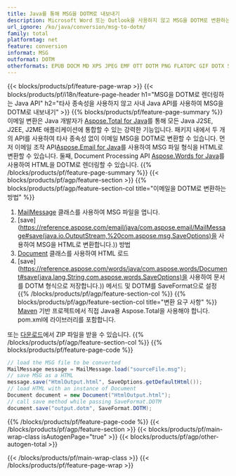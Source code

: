 ```yaml
---
title: Java를 통해 MSG을 DOTM로 내보내기
description: Microsoft Word 또는 Outlook을 사용하지 않고 MSG을 DOTM로 변환하는 Java API
url_ignore: /ko/java/conversion/msg-to-dotm/
family: total
platformtag: net
feature: conversion
informat: MSG
outformat: DOTM
otherformats: EPUB DOCM MD XPS JPEG EMF OTT DOTM PNG FLATOPC GIF DOTX SVG TIFF DOT PS WORDML PCL PDF DOCX ODT DOC TEXT RTF
---
```

{{< blocks/products/pf/feature-page-wrap >}}
{{< blocks/products/pf/i18n/feature-page-header h1="MSG을 DOTM로 렌더링하는 Java API" h2="타사 종속성을 사용하지 않고 사내 Java API를 사용하여 MSG을 DOTM로 내보내기" >}}
{{% blocks/products/pf/feature-page-summary %}}
이메일 변환은 Java 개발자가 [Aspose.Total for Java](https://products.aspose.com/total/java/)를 통해 모든 Java J2SE, J2EE, J2ME 애플리케이션에 통합할 수 있는 강력한 기능입니다. 패키지 내에서 두 개의 API를 사용하여 타사 종속성 없이 이메일 MSG을 DOTM로 변환할 수 있습니다. 먼저 이메일 조작 API[Aspose.Email for Java](https://products.aspose.com/email/java/)를 사용하여 MSG 파일 형식을 HTML로 변환할 수 있습니다. 둘째, Document Processing API [Aspose.Words for Java](https://products.aspose.com/words/java/)를 사용하여 HTML을 DOTM로 렌더링할 수 있습니다.
{{% /blocks/products/pf/feature-page-summary  %}}
{{< blocks/products/pf/agp/feature-section >}}
{{% blocks/products/pf/agp/feature-section-col title="이메일을 DOTM로 변환하는 방법" %}}
1. [MailMessage](https://reference.aspose.com/email/java/com.aspose.email/mailmessage) 클래스를 사용하여 MSG 파일을 엽니다.
2. [save](https://reference.aspose.com/email/java/com.aspose.email/MailMessage#save(java.io.OutputStream,%20com.aspose.msg.SaveOptions)을 사용하여 MSG을 HTML로 변환합니다.)) 방법
3. [Document](https://reference.aspose.com/words/java/com.aspose.words/Document) 클래스를 사용하여 HTML 로드
4. [save](https://reference.aspose.com/words/java/com.aspose.words/Document#save(java.lang.String,com.aspose.words.SaveOptions)을 사용하여 문서를 DOTM 형식으로 저장합니다.)) 메서드 및 DOTM를 SaveFormat으로 설정
{{% /blocks/products/pf/agp/feature-section-col %}}
{{% blocks/products/pf/agp/feature-section-col title="변환 요구 사항" %}}
[Maven](https://releases.aspose.com/total/java/) 기반 프로젝트에서 직접 Java용 Aspose.Total을 사용해야 합니다. pom.xml에 라이브러리를 포함합니다.

또는 [다운로드](https://releases.aspose.com/total/java)에서 ZIP 파일을 받을 수 있습니다.
{{% /blocks/products/pf/agp/feature-section-col %}}
{{% blocks/products/pf/feature-page-code %}}
```cs
// load the MSG file to be converted
MailMessage message = MailMessage.load("sourceFile.msg"); 
// save MSG as a HTML 
message.save("HtmlOutput.html", SaveOptions.getDefaultHtml());
// load HTML with an instance of Document
Document document = new Document("HtmlOutput.html");
// call save method while passing SaveFormat.DOTM
document.save("output.dotm", SaveFormat.DOTM);   
```
{{% /blocks/products/pf/feature-page-code %}}
{{< /blocks/products/pf/agp/feature-section >}}
{{< blocks/products/pf/main-wrap-class isAutogenPage="true" >}}
{{< blocks/products/pf/agp/other-autogen-total >}}

{{< /blocks/products/pf/main-wrap-class >}}
{{< /blocks/products/pf/feature-page-wrap >}}